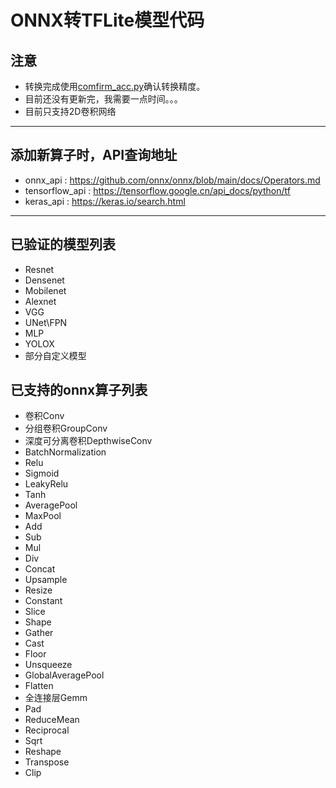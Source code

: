 # ONNX转TFLite模型代码
## 注意
- 转换完成使用[comfirm_acc.py](./comfirm_acc.py)确认转换精度。
- 目前还没有更新完，我需要一点时间。。。
- 目前只支持2D卷积网络
---

## 添加新算子时，API查询地址
- onnx_api : https://github.com/onnx/onnx/blob/main/docs/Operators.md
- tensorflow_api : https://tensorflow.google.cn/api_docs/python/tf
- keras_api : https://keras.io/search.html
---

## 已验证的模型列表
- Resnet
- Densenet
- Mobilenet
- Alexnet
- VGG
- UNet\FPN
- MLP
- YOLOX
- 部分自定义模型

## 已支持的onnx算子列表
- 卷积Conv
- 分组卷积GroupConv
- 深度可分离卷积DepthwiseConv
- BatchNormalization
- Relu
- Sigmoid
- LeakyRelu
- Tanh
- AveragePool
- MaxPool
- Add
- Sub
- Mul
- Div
- Concat
- Upsample
- Resize
- Constant
- Slice
- Shape
- Gather
- Cast
- Floor
- Unsqueeze
- GlobalAveragePool
- Flatten
- 全连接层Gemm
- Pad
- ReduceMean
- Reciprocal
- Sqrt
- Reshape
- Transpose
- Clip
